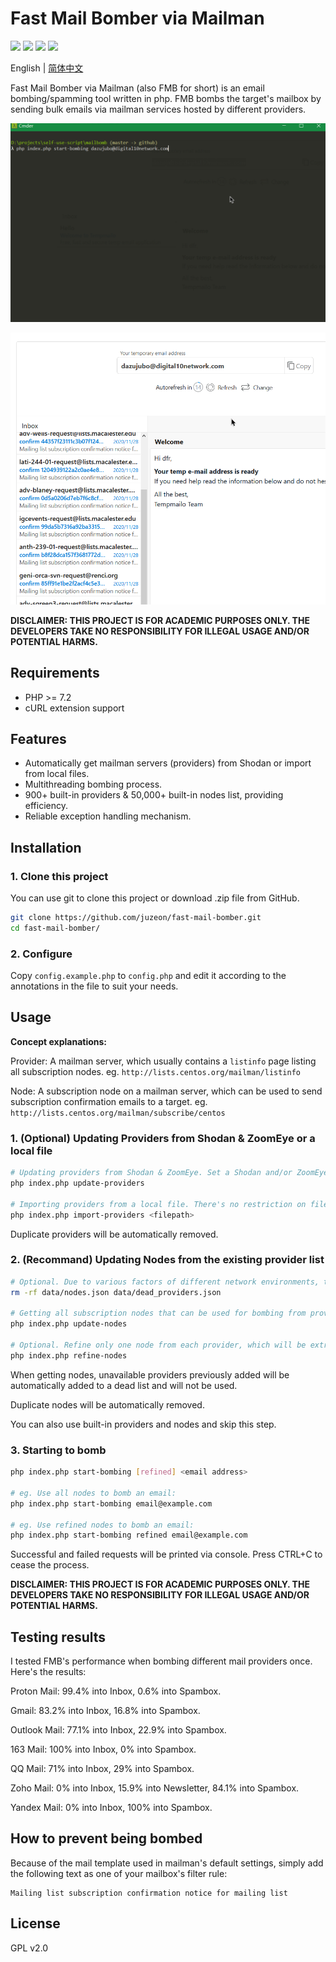 # Fast Mail Bomber via Mailman

![](https://img.shields.io/badge/php-%3E%3D7.2-blue)
![](https://img.shields.io/github/license/juzeon/fast-mail-bomber)
![](https://img.shields.io/github/repo-size/juzeon/fast-mail-bomber?color=blueviolet)
![](https://img.shields.io/github/stars/juzeon/fast-mail-bomber?color=lightgrey)

English | [简体中文](README_zh-CN.md)

Fast Mail Bomber via Mailman (also FMB for short) is an email bombing/spamming tool written in php. FMB bombs the target's mailbox by sending bulk emails via mailman services hosted by different providers.

![](fmb1.gif)

![](fmb2.gif)

**DISCLAIMER: THIS PROJECT IS FOR ACADEMIC PURPOSES ONLY. THE DEVELOPERS TAKE NO RESPONSIBILITY FOR ILLEGAL USAGE AND/OR POTENTIAL HARMS.**

## Requirements

- PHP >= 7.2
- cURL extension support

## Features

- Automatically get mailman servers (providers) from Shodan or import from local files.
- Multithreading bombing process.
- 900+ built-in providers & 50,000+ built-in nodes list, providing efficiency.
- Reliable exception handling mechanism.

## Installation

### 1. Clone this project

You can use git to clone this project or download .zip file from GitHub.

```bash
git clone https://github.com/juzeon/fast-mail-bomber.git
cd fast-mail-bomber/
```

### 2. Configure

Copy `config.example.php` to `config.php` and edit it according to the annotations in the file to suit your needs.

## Usage

**Concept explanations:**

Provider: A mailman server, which usually contains a `listinfo` page listing all subscription nodes. eg. `http://lists.centos.org/mailman/listinfo`

Node: A subscription node on a mailman server, which can be used to send subscription confirmation emails to a target. eg. `http://lists.centos.org/mailman/subscribe/centos`

### 1. (Optional) Updating Providers from Shodan & ZoomEye or a local file

```bash
# Updating providers from Shodan & ZoomEye. Set a Shodan and/or ZoomEye api key in config.php first.
php index.php update-providers

# Importing providers from a local file. There's no restriction on file format/pattern since FMB uses RegExp to match provider urls.
php index.php import-providers <filepath>
```

Duplicate providers will be automatically removed.

### 2. (Recommand) Updating Nodes from the existing provider list

```bash
# Optional. Due to various factors of different network environments, the built-in nodes may not work in your environment. So it's a good idea to delete these nodes (but not data/providers.json) and execute update-nodes on your own. Depending on the speed of your network and the size of our providers list, it may take 10~30 minutes.
rm -rf data/nodes.json data/dead_providers.json

# Getting all subscription nodes that can be used for bombing from providers.
php index.php update-nodes

# Optional. Refine only one node from each provider, which will be extracted into a different file.
php index.php refine-nodes
```

When getting nodes, unavailable providers previously added will be automatically added to a dead list and will not be used.

Duplicate nodes will be automatically removed.

You can also use built-in providers and nodes and skip this step.

### 3. Starting to bomb

```bash
php index.php start-bombing [refined] <email address>

# eg. Use all nodes to bomb an email:
php index.php start-bombing email@example.com

# eg. Use refined nodes to bomb an email:
php index.php start-bombing refined email@example.com
```

Successful and failed requests will be printed via console. Press CTRL+C to cease the process.

**DISCLAIMER: THIS PROJECT IS FOR ACADEMIC PURPOSES ONLY. THE DEVELOPERS TAKE NO RESPONSIBILITY FOR ILLEGAL USAGE AND/OR POTENTIAL HARMS.**

## Testing results

I tested FMB's performance when bombing different mail providers once. Here's the results:

Proton Mail: 99.4% into Inbox, 0.6% into Spambox.

Gmail: 83.2% into Inbox, 16.8% into Spambox.

Outlook Mail: 77.1% into Inbox, 22.9% into Spambox.

163 Mail: 100% into Inbox, 0% into Spambox.

QQ Mail: 71% into Inbox, 29% into Spambox.

Zoho Mail: 0% into Inbox, 15.9% into Newsletter, 84.1% into Spambox.

Yandex Mail: 0% into Inbox, 100% into Spambox.

## How to prevent being bombed

Because of the mail template used in mailman's default settings, simply add the following text as one of your mailbox's filter rule:

```
Mailing list subscription confirmation notice for mailing list
```

## License

GPL v2.0